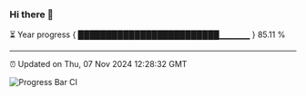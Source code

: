 ### Hi there 👋

⏳ Year progress { █████████████████████████▁▁▁▁▁ } 85.11 %

---

⏰ Updated on Thu, 07 Nov 2024 12:28:32 GMT

![Progress Bar CI](https://github.com/Shyam-Makwana/GitHub-Actions-Demo/workflows/Progress%20Bar%20CI/badge.svg)
